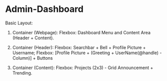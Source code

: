 # Admin-Dashboard

Basic Layout: 
1. Container (Webpage):
    Flexbox: Dashboard Menu and Content Area (Header + Content). 

2. Container (Header):
    Flexbox: Searchbar + Bell + Profile Picture + Username;
    Flexbox: [Profile Picture + (Greeting + UserName(@handle) - Column)] +  Buttons

3.  Container (Content):
    Flexbox: 
        Projects (2x3) - Grid
        Announcement + Trending. 
    
